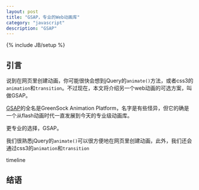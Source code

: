 ```yaml
---
layout: post
title: "GSAP，专业的Web动画库"
category: "javascript"
description: "GSAP"
---
```

{% include JB/setup %}

## 引言 ##

说到在网页里创建动画，你可能很快会想到jQuery的`animate()`方法，或者css3的`animation`和`transition`。不过现在，本文将介绍另一个web动画的可选方案，叫做GSAP。

[GSAP][GSAP]的全名是GreenSock Animation Platform，名字是有些怪异，但它的确是一个从flash动画时代一直发展到今天的专业级动画库。

更专业的选择，GSAP。

我们很熟悉jQuery的`animate()`可以很方便地在网页里创建动画，此外，我们还会通过css3的`animation`和`transition`

timeline

## 结语 ##



[img_websocket_process]: {{POSTS_IMG_PATH}}/201603/websocket_process.png "Websocket协议建立过程"

[GSAP]: http://greensock.com/gsap "GreenSock | GSAP"